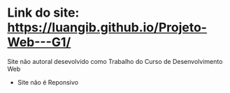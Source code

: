 # Link do site: https://luangib.github.io/Projeto-Web---G1/

Site não autoral desevolvido como Trabalho do Curso de Desenvolvimento Web
- Site não é Reponsivo